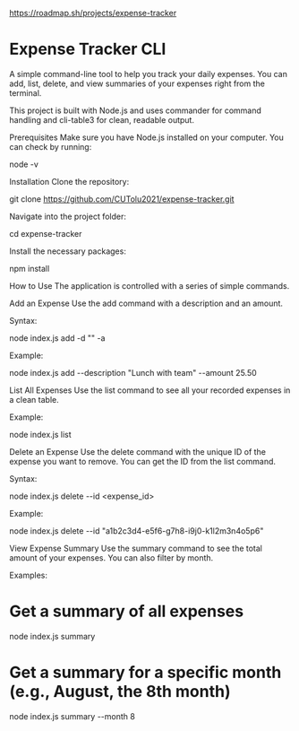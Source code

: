 https://roadmap.sh/projects/expense-tracker
# Expense Tracker CLI
A simple command-line tool to help you track your daily expenses. You can add, list, delete, and view summaries of your expenses right from the terminal.

This project is built with Node.js and uses commander for command handling and cli-table3 for clean, readable output.

Prerequisites
Make sure you have Node.js installed on your computer. You can check by running:

node -v

Installation
Clone the repository:

git clone https://github.com/CUTolu2021/expense-tracker.git

Navigate into the project folder:

cd expense-tracker

Install the necessary packages:

npm install

How to Use
The application is controlled with a series of simple commands.

Add an Expense
Use the add command with a description and an amount.

Syntax:

node index.js add -d "<description>" -a <amount>

Example:

node index.js add --description "Lunch with team" --amount 25.50

List All Expenses
Use the list command to see all your recorded expenses in a clean table.

Example:

node index.js list

Delete an Expense
Use the delete command with the unique ID of the expense you want to remove. You can get the ID from the list command.

Syntax:

node index.js delete --id <expense_id>

Example:

node index.js delete --id "a1b2c3d4-e5f6-g7h8-i9j0-k1l2m3n4o5p6"

View Expense Summary
Use the summary command to see the total amount of your expenses. You can also filter by month.

Examples:

# Get a summary of all expenses
node index.js summary

# Get a summary for a specific month (e.g., August, the 8th month)
node index.js summary --month 8
